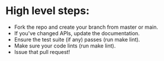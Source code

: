 High level steps:
=================
- Fork the repo and create your branch from master or main.
- If you've changed APIs, update the documentation.
- Ensure the test suite (if any) passes (run make lint).
- Make sure your code lints (run make lint).
- Issue that pull request!
